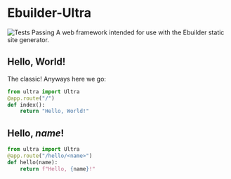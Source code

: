 # Ebuilder-Ultra
![Tests Passing](https://github.com/RhinoCodes/Ebuilder-Ultra/workflows/Tests%20Passing/badge.svg)
A web framework intended for use with the Ebuilder static site generator.
## Hello, World!
The classic! Anyways here we go:
```python
from ultra import Ultra
@app.route("/")
def index():
    return "Hello, World!"
```
## Hello, _name_!
```python
from ultra import Ultra
@app.route("/hello/<name>")
def hello(name):
    return f"Hello, {name}!"
```
